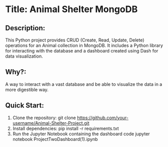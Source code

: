 # Title: Animal Shelter MongoDB

## Description:
This Python project provides CRUD (Create, Read, Update, Delete) operations for an Animal collection in MongoDB. It includes a Python library for interacting with the database and a dashboard created using Dash for data visualization.

## Why?:
A way to interact with a vast database and be able to visualize the data in a more digestible way.

## Quick Start:
1. Clone the repository:
      git clone https://github.com/your-username/Animal-Shelter-Project.git
2. Install dependencies:
   pip install -r requirements.txt
3. Run the Jupyter Notebook containing the dashboard code
   jupyter notebook ProjectTwoDashboard(1).ipynb



